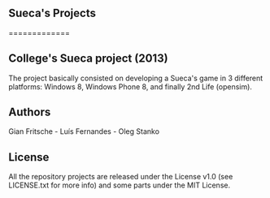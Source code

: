 ## Sueca's Projects
=============

## College's Sueca project (2013)

The project basically consisted on developing a Sueca's game in 3 different platforms:
Windows 8, Windows Phone 8, and finally 2nd Life (opensim).



## Authors

Gian Fritsche -
Luís Fernandes -
Oleg Stanko 

## License

All the repository projects are released under the License v1.0 (see LICENSE.txt for more info) and some parts under the MIT License.
